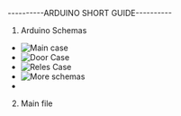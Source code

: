 ----------ARDUINO SHORT GUIDE----------
1. Arduino Schemas
- ![Main case](https://cdn.discordapp.com/attachments/906984234525261865/1062633222908948490/Captura_de_pantalla_2023-01-11_a_las_8.22.28.png)
- ![Door Case](https://cdn.discordapp.com/attachments/906984234525261865/1062633221843591198/Captura_de_pantalla_2023-01-11_a_las_8.23.19.png)
- ![Reles Case](https://cdn.discordapp.com/attachments/906984234525261865/1062633222602760243/Captura_de_pantalla_2023-01-11_a_las_8.22.49.png)
- ![More schemas](https://cdn.discordapp.com/attachments/906984234525261865/1062633222254628865/Captura_de_pantalla_2023-01-11_a_las_8.23.05.png)
- 
2. Main file